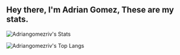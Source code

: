 ## Hey there, I'm Adrian Gomez, These are my stats.

![Adriangomezriv's Stats](https://github-readme-stats.vercel.app/api?username=adriangomezriv&include_all_commits=true&show_icons=true&count_private=true&title_color=ffffff&theme=radical&text_color=dddddd&card_width=300)

![Adriangomezriv's Top Langs](https://github-readme-stats.vercel.app/api/top-langs/?username=adriangomezriv&theme=radical&title_color=ffffff&&langs_count=7&text_color=dddddd&layout=compact&card_width=450)

